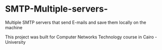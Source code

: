 # SMTP-Multiple-servers-

Multiple SMTP servers that send E-mails and save them locally on the machine

This project was built for Computer Networks Technology course in Cairo - University 
